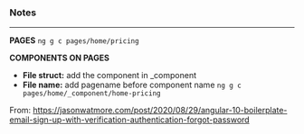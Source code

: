 ###  Notes

------------


**PAGES** 
`ng g c pages/home/pricing`

**COMPONENTS ON PAGES**
- **File struct:**  add the component in _component 
- **File name:** add pagename before component name 
`ng g c pages/home/_component/home-pricing`


From: https://jasonwatmore.com/post/2020/08/29/angular-10-boilerplate-email-sign-up-with-verification-authentication-forgot-password
